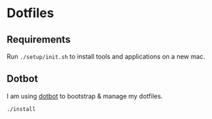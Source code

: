 # Dotfiles

## Requirements

Run `./setup/init.sh` to install tools and applications on a new mac.

## Dotbot

I am using [dotbot](https://github.com/anishathalye/dotbot) to bootstrap & manage my dotfiles.

```shell
./install
```
